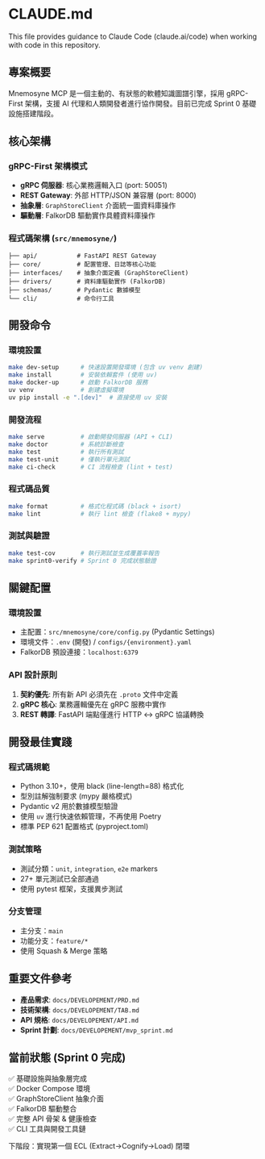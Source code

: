 # CLAUDE.md

This file provides guidance to Claude Code (claude.ai/code) when working with code in this repository.

## 專案概要

Mnemosyne MCP 是一個主動的、有狀態的軟體知識圖譜引擎，採用 gRPC-First 架構，支援 AI 代理和人類開發者進行協作開發。目前已完成 Sprint 0 基礎設施搭建階段。

## 核心架構

### gRPC-First 架構模式
- **gRPC 伺服器**: 核心業務邏輯入口 (port: 50051)
- **REST Gateway**: 外部 HTTP/JSON 兼容層 (port: 8000)  
- **抽象層**: `GraphStoreClient` 介面統一圖資料庫操作
- **驅動層**: FalkorDB 驅動實作具體資料庫操作

### 程式碼架構 (`src/mnemosyne/`)
```
├── api/           # FastAPI REST Gateway
├── core/          # 配置管理、日誌等核心功能  
├── interfaces/    # 抽象介面定義 (GraphStoreClient)
├── drivers/       # 資料庫驅動實作 (FalkorDB)
├── schemas/       # Pydantic 數據模型
└── cli/           # 命令行工具
```

## 開發命令

### 環境設置
```bash
make dev-setup      # 快速設置開發環境 (包含 uv venv 創建)
make install        # 安裝依賴套件 (使用 uv)
make docker-up      # 啟動 FalkorDB 服務
uv venv             # 創建虛擬環境
uv pip install -e ".[dev]"  # 直接使用 uv 安裝
```

### 開發流程
```bash
make serve          # 啟動開發伺服器 (API + CLI)
make doctor         # 系統診斷檢查
make test           # 執行所有測試
make test-unit      # 僅執行單元測試
make ci-check       # CI 流程檢查 (lint + test)
```

### 程式碼品質
```bash
make format         # 格式化程式碼 (black + isort)
make lint           # 執行 lint 檢查 (flake8 + mypy)
```

### 測試與驗證
```bash
make test-cov       # 執行測試並生成覆蓋率報告
make sprint0-verify # Sprint 0 完成狀態驗證
```

## 關鍵配置

### 環境設置
- 主配置：`src/mnemosyne/core/config.py` (Pydantic Settings)
- 環境文件：`.env` (開發) / `configs/{environment}.yaml`
- FalkorDB 預設連接：`localhost:6379`

### API 設計原則
1. **契約優先**: 所有新 API 必須先在 `.proto` 文件中定義
2. **gRPC 核心**: 業務邏輯優先在 gRPC 服務中實作
3. **REST 轉譯**: FastAPI 端點僅進行 HTTP ↔ gRPC 協議轉換

## 開發最佳實踐

### 程式碼規範
- Python 3.10+，使用 black (line-length=88) 格式化
- 型別註解強制要求 (mypy 嚴格模式)
- Pydantic v2 用於數據模型驗證
- 使用 `uv` 進行快速依賴管理，不再使用 Poetry
- 標準 PEP 621 配置格式 (pyproject.toml)

### 測試策略
- 測試分類：`unit`, `integration`, `e2e` markers
- 27+ 單元測試已全部通過
- 使用 pytest 框架，支援異步測試

### 分支管理
- 主分支：`main`
- 功能分支：`feature/*`
- 使用 Squash & Merge 策略

## 重要文件參考

- **產品需求**: `docs/DEVELOPEMENT/PRD.md`
- **技術架構**: `docs/DEVELOPEMENT/TAB.md` 
- **API 規格**: `docs/DEVELOPEMENT/API.md`
- **Sprint 計劃**: `docs/DEVELOPEMENT/mvp_sprint.md`

## 當前狀態 (Sprint 0 完成)

✅ 基礎設施與抽象層完成  
✅ Docker Compose 環境  
✅ GraphStoreClient 抽象介面  
✅ FalkorDB 驅動整合  
✅ 完整 API 骨架 & 健康檢查  
✅ CLI 工具與開發工具鏈  

下階段：實現第一個 ECL (Extract→Cognify→Load) 閉環